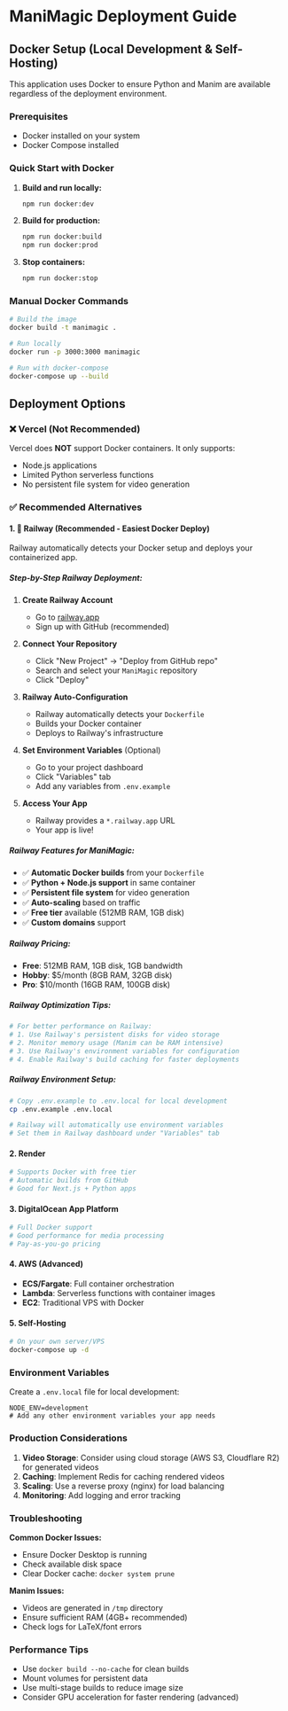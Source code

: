 # ManiMagic Deployment Guide

## Docker Setup (Local Development & Self-Hosting)

This application uses Docker to ensure Python and Manim are available regardless of the deployment environment.

### Prerequisites
- Docker installed on your system
- Docker Compose installed

### Quick Start with Docker

1. **Build and run locally:**
   ```bash
   npm run docker:dev
   ```

2. **Build for production:**
   ```bash
   npm run docker:build
   npm run docker:prod
   ```

3. **Stop containers:**
   ```bash
   npm run docker:stop
   ```

### Manual Docker Commands

```bash
# Build the image
docker build -t manimagic .

# Run locally
docker run -p 3000:3000 manimagic

# Run with docker-compose
docker-compose up --build
```

## Deployment Options

### ❌ Vercel (Not Recommended)
Vercel does **NOT** support Docker containers. It only supports:
- Node.js applications
- Limited Python serverless functions
- No persistent file system for video generation

### ✅ Recommended Alternatives

#### 1. 🚂 Railway (Recommended - Easiest Docker Deploy)

Railway automatically detects your Docker setup and deploys your containerized app.

##### Step-by-Step Railway Deployment:

1. **Create Railway Account**
   - Go to [railway.app](https://railway.app)
   - Sign up with GitHub (recommended)

2. **Connect Your Repository**
   - Click "New Project" → "Deploy from GitHub repo"
   - Search and select your `ManiMagic` repository
   - Click "Deploy"

3. **Railway Auto-Configuration**
   - Railway automatically detects your `Dockerfile`
   - Builds your Docker container
   - Deploys to Railway's infrastructure

4. **Set Environment Variables** (Optional)
   - Go to your project dashboard
   - Click "Variables" tab
   - Add any variables from `.env.example`

5. **Access Your App**
   - Railway provides a `*.railway.app` URL
   - Your app is live!

##### Railway Features for ManiMagic:
- ✅ **Automatic Docker builds** from your `Dockerfile`
- ✅ **Python + Node.js support** in same container
- ✅ **Persistent file system** for video generation
- ✅ **Auto-scaling** based on traffic
- ✅ **Free tier** available (512MB RAM, 1GB disk)
- ✅ **Custom domains** support

##### Railway Pricing:
- **Free**: 512MB RAM, 1GB disk, 1GB bandwidth
- **Hobby**: $5/month (8GB RAM, 32GB disk)
- **Pro**: $10/month (16GB RAM, 100GB disk)

##### Railway Optimization Tips:

```bash
# For better performance on Railway:
# 1. Use Railway's persistent disks for video storage
# 2. Monitor memory usage (Manim can be RAM intensive)
# 3. Use Railway's environment variables for configuration
# 4. Enable Railway's build caching for faster deployments
```

##### Railway Environment Setup:
```bash
# Copy .env.example to .env.local for local development
cp .env.example .env.local

# Railway will automatically use environment variables
# Set them in Railway dashboard under "Variables" tab
```

#### 2. Render
```bash
# Supports Docker with free tier
# Automatic builds from GitHub
# Good for Next.js + Python apps
```

#### 3. DigitalOcean App Platform
```bash
# Full Docker support
# Good performance for media processing
# Pay-as-you-go pricing
```

#### 4. AWS (Advanced)
- **ECS/Fargate**: Full container orchestration
- **Lambda**: Serverless functions with container images
- **EC2**: Traditional VPS with Docker

#### 5. Self-Hosting
```bash
# On your own server/VPS
docker-compose up -d
```

### Environment Variables

Create a `.env.local` file for local development:
```env
NODE_ENV=development
# Add any other environment variables your app needs
```

### Production Considerations

1. **Video Storage**: Consider using cloud storage (AWS S3, Cloudflare R2) for generated videos
2. **Caching**: Implement Redis for caching rendered videos
3. **Scaling**: Use a reverse proxy (nginx) for load balancing
4. **Monitoring**: Add logging and error tracking

### Troubleshooting

**Common Docker Issues:**
- Ensure Docker Desktop is running
- Check available disk space
- Clear Docker cache: `docker system prune`

**Manim Issues:**
- Videos are generated in `/tmp` directory
- Ensure sufficient RAM (4GB+ recommended)
- Check logs for LaTeX/font errors

### Performance Tips

- Use `docker build --no-cache` for clean builds
- Mount volumes for persistent data
- Use multi-stage builds to reduce image size
- Consider GPU acceleration for faster rendering (advanced)